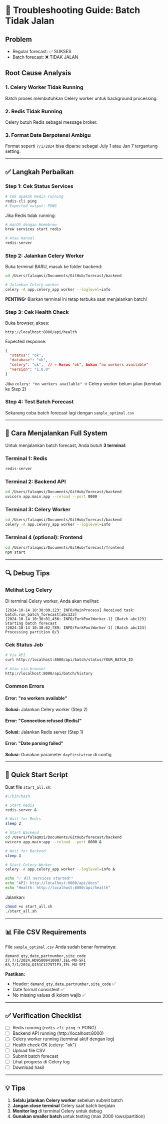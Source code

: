 # 🔧 Troubleshooting Guide: Batch Tidak Jalan

## Problem
- Regular forecast: ✅ SUKSES
- Batch forecast: ❌ TIDAK JALAN

## Root Cause Analysis

### 1. Celery Worker Tidak Running
Batch proses membutuhkan Celery worker untuk background processing.

### 2. Redis Tidak Running  
Celery butuh Redis sebagai message broker.

### 3. Format Date Berpotensi Ambigu
Format seperti `7/1/2024` bisa diparse sebagai July 1 atau Jan 7 tergantung setting.

---

## ✅ Langkah Perbaikan

### Step 1: Cek Status Services

```bash
# Cek apakah Redis running
redis-cli ping
# Expected output: PONG
```

Jika Redis tidak running:
```bash
# macOS dengan Homebrew
brew services start redis

# Atau manual
redis-server
```

### Step 2: Jalankan Celery Worker

Buka terminal BARU, masuk ke folder backend:

```bash
cd /Users/falaqmsi/Documents/GitHub/forecast/backend

# Jalankan Celery worker
celery -A app.celery_app worker --loglevel=info
```

**PENTING:** Biarkan terminal ini tetap terbuka saat menjalankan batch!

### Step 3: Cek Health Check

Buka browser, akses:
```
http://localhost:8000/api/health
```

Expected response:
```json
{
  "status": "ok",
  "database": "ok",
  "celery": "ok",  // ← Harus "ok", bukan "no workers available"
  "version": "1.0.0"
}
```

Jika `celery: "no workers available"` → Celery worker belum jalan (kembali ke Step 2)

### Step 4: Test Batch Forecast

Sekarang coba batch forecast lagi dengan `sample_optimal.csv`

---

## 🚀 Cara Menjalankan Full System

Untuk menjalankan batch forecast, Anda butuh **3 terminal**:

### Terminal 1: Redis
```bash
redis-server
```

### Terminal 2: Backend API
```bash
cd /Users/falaqmsi/Documents/GitHub/forecast/backend
uvicorn app.main:app --reload --port 8000
```

### Terminal 3: Celery Worker
```bash
cd /Users/falaqmsi/Documents/GitHub/forecast/backend
celery -A app.celery_app worker --loglevel=info
```

### Terminal 4 (optional): Frontend
```bash
cd /Users/falaqmsi/Documents/GitHub/forecast/frontend
npm start
```

---

## 🔍 Debug Tips

### Melihat Log Celery
Di terminal Celery worker, Anda akan melihat:
```
[2024-10-14 10:30:00,123: INFO/MainProcess] Received task: batch.run_batch_forecast[abc123]
[2024-10-14 10:30:01,456: INFO/ForkPoolWorker-1] [Batch abc123] Starting batch forecast
[2024-10-14 10:30:02,789: INFO/ForkPoolWorker-1] [Batch abc123] Processing partition 0/3
```

### Cek Status Job
```bash
# Via API
curl http://localhost:8000/api/batch/status/YOUR_BATCH_ID

# Atau via browser
http://localhost:8000/api/batch/history
```

### Common Errors

#### Error: "no workers available"
**Solusi:** Jalankan Celery worker (Step 2)

#### Error: "Connection refused (Redis)"
**Solusi:** Jalankan Redis server (Step 1)

#### Error: "Date parsing failed"
**Solusi:** Gunakan parameter `dayfirst=true` di config

---

## 📝 Quick Start Script

Buat file `start_all.sh`:

```bash
#!/bin/bash

# Start Redis
redis-server &

# Wait for Redis
sleep 2

# Start Backend
cd /Users/falaqmsi/Documents/GitHub/forecast/backend
uvicorn app.main:app --reload --port 8000 &

# Wait for Backend
sleep 3

# Start Celery Worker
celery -A app.celery_app worker --loglevel=info &

echo "✅ All services started!"
echo "API: http://localhost:8000/api/docs"
echo "Health: http://localhost:8000/api/health"
```

Jalankan:
```bash
chmod +x start_all.sh
./start_all.sh
```

---

## 📊 File CSV Requirements

File `sample_optimal.csv` Anda sudah benar formatnya:

```csv
demand_qty,date,partnumber,site_code
27,7/1/2024,HD95009410007,IEL-MU-SFI
63,7/1/2024,Q151C1275T1F3,IEL-MU-SFI
```

**Pastikan:**
- Header: `demand_qty,date,partnumber,site_code` ✅
- Date format consistent ✅
- No missing values di kolom wajib ✅

---

## ✅ Verification Checklist

- [ ] Redis running (`redis-cli ping` → PONG)
- [ ] Backend API running (http://localhost:8000)
- [ ] Celery worker running (terminal aktif dengan log)
- [ ] Health check OK (celery: "ok")
- [ ] Upload file CSV
- [ ] Submit batch forecast
- [ ] Lihat progress di Celery log
- [ ] Download hasil

---

## 💡 Tips

1. **Selalu jalankan Celery worker** sebelum submit batch
2. **Jangan close terminal** Celery saat batch berjalan
3. **Monitor log** di terminal Celery untuk debug
4. **Gunakan smaller batch** untuk testing (max 2000 rows/partition)



